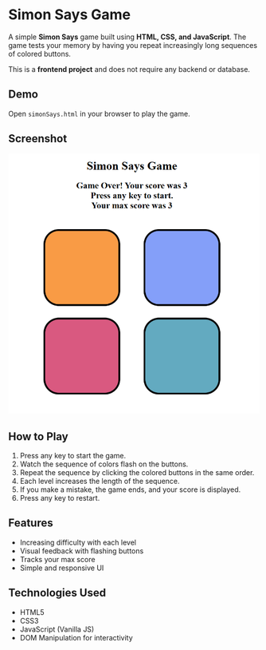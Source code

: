 # Simon Says Game

A simple **Simon Says** game built using **HTML, CSS, and JavaScript**. The game tests your memory by having you repeat increasingly long sequences of colored buttons.  

This is a **frontend project** and does not require any backend or database.  

## Demo

Open `simonSays.html` in your browser to play the game.

## Screenshot

![Screenshot](Screenshot.png)

## How to Play

1. Press any key to start the game.
2. Watch the sequence of colors flash on the buttons.
3. Repeat the sequence by clicking the colored buttons in the same order.
4. Each level increases the length of the sequence.
5. If you make a mistake, the game ends, and your score is displayed.
6. Press any key to restart.

## Features

- Increasing difficulty with each level
- Visual feedback with flashing buttons
- Tracks your max score
- Simple and responsive UI

## Technologies Used

- HTML5
- CSS3
- JavaScript (Vanilla JS)
- DOM Manipulation for interactivity
